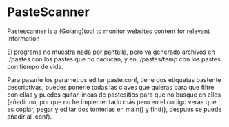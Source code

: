 # PasteScanner
Pastescanner is a (Golang)tool to monitor websites content for relevant information

El programa no muestra nada por pantalla, pero va generado archivos en ./pastes con los pastes que no caducan, y en ./pastes/temp con los pastes con tiempo de vida.

Para pasarle los parametros editar paste.conf, tiene dos etiquetas bastente descriptivas, puedes ponerle todas las claves que quieras para que filtre con ellas y puedes quitar lineas de pastesitios para que no busque en ellos (añadir no, por que no he implementado más pero en el codigo verás que es copiar, pegar y editar dos tonterias en main() y find(), despues se puede añadir al .conf).
